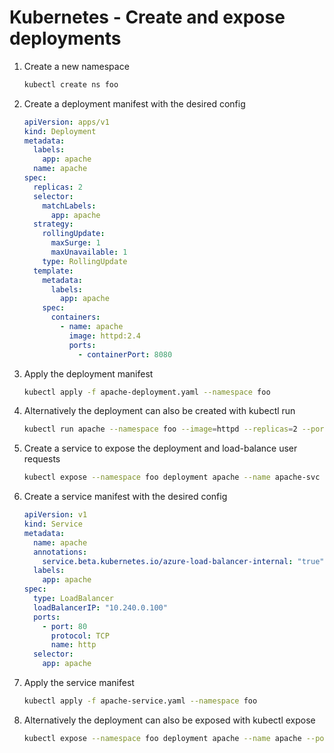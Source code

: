# Kubernetes - Create and expose deployments

1. Create a new namespace
   ```bash
   kubectl create ns foo
   ```
1. Create a deployment manifest with the desired config
   ```yaml
   apiVersion: apps/v1
   kind: Deployment
   metadata:
     labels:
       app: apache
     name: apache
   spec:
     replicas: 2
     selector:
       matchLabels:
         app: apache
     strategy:
       rollingUpdate:
         maxSurge: 1
         maxUnavailable: 1
       type: RollingUpdate
     template:
       metadata:
         labels:
           app: apache
       spec:
         containers:
           - name: apache
             image: httpd:2.4
             ports:
               - containerPort: 8080
   ```
1. Apply the deployment manifest
   ```bash
   kubectl apply -f apache-deployment.yaml --namespace foo
   ```
1. Alternatively the deployment can also be created with kubectl run
   ```bash
   kubectl run apache --namespace foo --image=httpd --replicas=2 --port=8080 --labels="app=apache"
   ```
1. Create a service to expose the deployment and load-balance user requests
   ```bash
   kubectl expose --namespace foo deployment apache --name apache-svc --port=80 --target-port=8080 --type=LoadBalancer
   ```
1. Create a service manifest with the desired config
   ```yaml
   apiVersion: v1
   kind: Service
   metadata:
     name: apache
     annotations:
       service.beta.kubernetes.io/azure-load-balancer-internal: "true"
     labels:
       app: apache
   spec:
     type: LoadBalancer
     loadBalancerIP: "10.240.0.100"
     ports:
       - port: 80
         protocol: TCP
         name: http
     selector:
       app: apache
   ```
1. Apply the service manifest
   ```bash
   kubectl apply -f apache-service.yaml --namespace foo
   ```
1. Alternatively the deployment can also be exposed with kubectl expose
   ```bash
   kubectl expose --namespace foo deployment apache --name apache --port=80 --target-port=8080 --type=LoadBalancer
   ```
